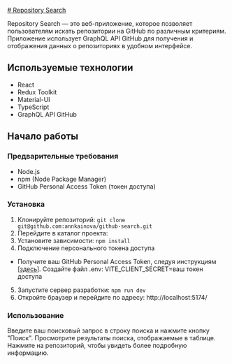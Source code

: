 [# Repository Search](https://github-search-repositori.vercel.app/)

Repository Search — это веб-приложение, которое позволяет пользователям искать репозитории на GitHub по различным критериям. Приложение использует GraphQL API GitHub для получения и отображения данных о репозиториях в удобном интерфейсе.

## Используемые технологии

- React
- Redux Toolkit
- Material-UI
- TypeScript
- GraphQL API GitHub

## Начало работы

### Предварительные требования

- Node.js
- npm (Node Package Manager)
- GitHub Personal Access Token (токен доступа)

### Установка

1. Клонируйте репозиторий:
   `git clone git@github.com:annkainova/github-search.git`
2. Перейдите в каталог проекта:
3. Установите зависимости:
   `npm install`
4. Подключение персонального токена доступа

- Получите ваш GitHub Personal Access Token, следуя инструкциям [[здесь](https://docs.github.com/en/authentication/keeping-your-account-and-data-secure/managing-your-personal-access-tokens#creating-a-personal-access-token-classic)].
  Создайте файл .env:
  VITE_CLIENT_SECRET=ваш токен доступа

5. Запустите сервер разработки:
   `npm run dev`
6. Откройте браузер и перейдите по адресу:
   http://localhost:5174/

### Использование

Введите ваш поисковый запрос в строку поиска и нажмите кнопку "Поиск".
Просмотрите результаты поиска, отображаемые в таблице.
Нажмите на репозиторий, чтобы увидеть более подробную информацию.
